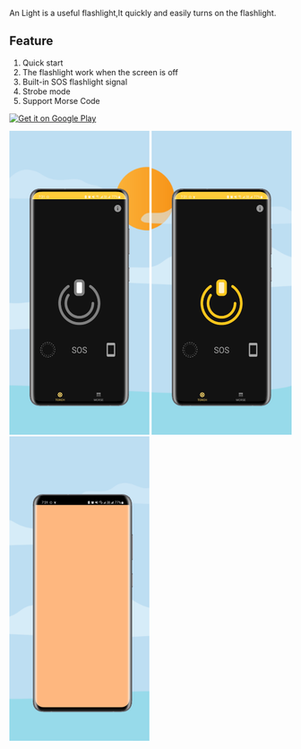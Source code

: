 An Light is a useful flashlight,It quickly and easily turns on the flashlight.

## Feature
<ol>
<li>Quick start</li>
<li>The flashlight work when the screen is off</li>
<li>Built-in SOS flashlight signal</li>
<li>Strobe mode</li>
<li>Support Morse Code</li>
</ol>

<a href='https://play.google.com/store/apps/details?id=com.series.anlight&pcampaignid=pcampaignidMKT-Other-global-all-co-prtnr-py-PartBadge-Mar2515-1'><img alt='Get it on Google Play' src='https://play.google.com/intl/en_us/badges/static/images/badges/en_badge_web_generic.png' width="200"/></a>

<img src="fastlane/metadata/android/en-US/images/phoneScreenshots/01.png" width="250"/> <img src="fastlane/metadata/android/en-US/images/phoneScreenshots/02.png" width="250"/>
<img src="fastlane/metadata/android/en-US/images/phoneScreenshots/03.png" width="250"/>
